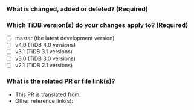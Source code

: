 <!--Thanks for your contribution to TiDB documentation. See [CONTRIBUTING](https://github.com/pingcap/community/blob/master/CONTRIBUTING.md) before filing this pull request (PR).-->

### What is changed, added or deleted? (Required)

<!--Tell us what you did and why. This is important to help reviewers and community members understand your PR.-->

### Which TiDB version(s) do your changes apply to? (Required)

<!-- Fill in "x" in [] (that is, [x]) or tick the checkbox(es) below to choose the TiDB version(s) that your changes apply to.-->

- [ ] master (the latest development version)
- [ ] v4.0 (TiDB 4.0 versions)
- [ ] v3.1 (TiDB 3.1 versions)
- [ ] v3.0 (TiDB 3.0 versions)
- [ ] v2.1 (TiDB 2.1 versions)

<!-- For contributors with write access in docs-cn repo:
If you select **two or more** versions from above, to trigger the bot to cherry-pick this PR to your desired release branch(es), you **must** add corresponding labels such as "needs-cherry-pick-4.0", "needs-cherry-pick-3.1", "needs-cherry-pick-3.0", and "needs-cherry-pick-2.1" on the right side of this PR page.-->

### What is the related PR or file link(s)?

<!--Give us some reference link(s) that might help quickly review and merge your PR, for example, a file link that supports why you changed the document.-->

- This PR is translated from:<!--Give links here-->
- Other reference link(s):<!--Give links here-->
